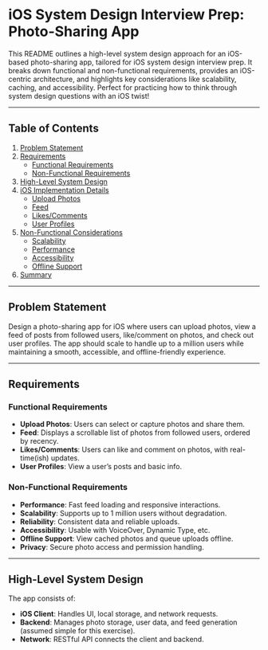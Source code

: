 # iOS System Design Interview Prep: Photo-Sharing App

This README outlines a high-level system design approach for an iOS-based photo-sharing app, tailored for iOS system design interview prep. It breaks down functional and non-functional requirements, provides an iOS-centric architecture, and highlights key considerations like scalability, caching, and accessibility. Perfect for practicing how to think through system design questions with an iOS twist!

---

## Table of Contents
1. [Problem Statement](#problem-statement)
2. [Requirements](#requirements)
   - [Functional Requirements](#functional-requirements)
   - [Non-Functional Requirements](#non-functional-requirements)
3. [High-Level System Design](#high-level-system-design)
4. [iOS Implementation Details](#ios-implementation-details)
   - [Upload Photos](#upload-photos)
   - [Feed](#feed)
   - [Likes/Comments](#likescomments)
   - [User Profiles](#user-profiles)
5. [Non-Functional Considerations](#non-functional-considerations)
   - [Scalability](#scalability)
   - [Performance](#performance)
   - [Accessibility](#accessibility)
   - [Offline Support](#offline-support)
6. [Summary](#summary)

---

## Problem Statement
Design a photo-sharing app for iOS where users can upload photos, view a feed of posts from followed users, like/comment on photos, and check out user profiles. The app should scale to handle up to a million users while maintaining a smooth, accessible, and offline-friendly experience.

---

## Requirements

### Functional Requirements
- **Upload Photos**: Users can select or capture photos and share them.
- **Feed**: Displays a scrollable list of photos from followed users, ordered by recency.
- **Likes/Comments**: Users can like and comment on photos, with real-time(ish) updates.
- **User Profiles**: View a user’s posts and basic info.

### Non-Functional Requirements
- **Performance**: Fast feed loading and responsive interactions.
- **Scalability**: Supports up to 1 million users without degradation.
- **Reliability**: Consistent data and reliable uploads.
- **Accessibility**: Usable with VoiceOver, Dynamic Type, etc.
- **Offline Support**: View cached photos and queue uploads offline.
- **Privacy**: Secure photo access and permission handling.

---

## High-Level System Design
The app consists of:
- **iOS Client**: Handles UI, local storage, and network requests.
- **Backend**: Manages photo storage, user data, and feed generation (assumed simple for this exercise).
- **Network**: RESTful API connects the client and backend.
